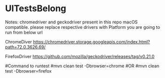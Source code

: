 # UITestsBelong

Notes:
chromedriver and geckodriver present in this repo macOS compatible.
please replace respective drivers with Platform you are going to run from below url

ChromeDiver
https://chromedriver.storage.googleapis.com/index.html?path=72.0.3626.69/

FirefoxDriver
https://github.com/mozilla/geckodriver/releases/tag/v0.21.0

#Command to runtest
#mvn clean test -Dbrowser=chrome
#OR
#mvn clean test -Dbrowser=firefox
